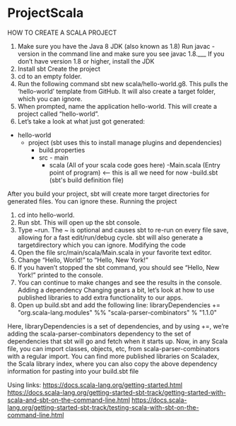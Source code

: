 # ProjectScala
HOW TO CREATE A SCALA PROJECT
1.	Make sure you have the Java 8 JDK (also known as 1.8)
Run javac -version in the command line and make sure you see javac 1.8.___
If you don’t have version 1.8 or higher, install the JDK
2.	Install sbt
Create the project
1.	cd to an empty folder.
2.	Run the following command sbt new scala/hello-world.g8. This pulls the ‘hello-world’ template from GitHub. It will also create a target folder, which you can ignore.
3.	When prompted, name the application hello-world. This will create a project called “hello-world”.
4.	Let’s take a look at what just got generated:
- hello-world
    - project (sbt uses this to install manage plugins and dependencies)
        - build.properties
        - src
        	  - main
            - scala (All of your scala code goes here)
                -Main.scala (Entry point of program) <-- this is all we need for now
   -build.sbt (sbt's build definition file)

After you build your project, sbt will create more target directories for generated files. You can ignore these.
Running the project
1.	cd into hello-world.
2.	Run sbt. This will open up the sbt console.
3.	Type ~run. The ~ is optional and causes sbt to re-run on every file save, allowing for a fast edit/run/debug cycle. sbt will also generate a targetdirectory which you can ignore.
Modifying the code
1.	Open the file src/main/scala/Main.scala in your favorite text editor.
2.	Change “Hello, World!” to “Hello, New York!”
3.	If you haven’t stopped the sbt command, you should see “Hello, New York!” printed to the console.
4.	You can continue to make changes and see the results in the console.
Adding a dependency
Changing gears a bit, let’s look at how to use published libraries to add extra functionality to our apps.
1.	Open up build.sbt and add the following line:
libraryDependencies += "org.scala-lang.modules" %% "scala-parser-combinators" % "1.1.0"

Here, libraryDependencies is a set of dependencies, and by using +=, we’re adding the scala-parser-combinators dependency to the set of dependencies that sbt will go and fetch when it starts up. Now, in any Scala file, you can import classes, objects, etc, from scala-parser-combinators with a regular import.
You can find more published libraries on Scaladex, the Scala library index, where you can also copy the above dependency information for pasting into your build.sbt file

Using links:
https://docs.scala-lang.org/getting-started.html
https://docs.scala-lang.org/getting-started-sbt-track/getting-started-with-scala-and-sbt-on-the-command-line.html
https://docs.scala-lang.org/getting-started-sbt-track/testing-scala-with-sbt-on-the-command-line.html

